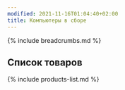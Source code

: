 ```yaml
---
modified: 2021-11-16T01:04:40+02:00
title: Компьютеры в сборе
---
```

{% include breadcrumbs.md %}

## Список товаров
{% include products-list.md %}

